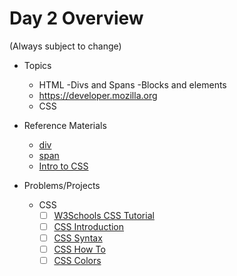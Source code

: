 # Day 2 Overview

(Always subject to change)

- Topics
  - HTML
   -Divs and Spans
   -Blocks and elements
  - https://developer.mozilla.org  
  -  CSS
- Reference Materials
  - [div](http://www.w3schools.com/tags/tag_div.asp)
  - [span](http://www.w3schools.com/tags/tag_span.asp)
  - [Intro to CSS](https://docs.google.com/presentation/d/1y1mQfYIBUxZs_G2bxknEPqfG95GtIH9aa94wickWSeA/edit?usp=sharing)
  
- Problems/Projects
  - CSS
    - [ ] [W3Schools CSS Tutorial](http://www.w3schools.com/css/)
    - [ ] [CSS Introduction](http://www.w3schools.com/css/css_intro.asp)
    - [ ] [CSS Syntax](http://www.w3schools.com/css/css_syntax.asp)
    - [ ] [CSS How To](http://www.w3schools.com/css/css_howto.asp)
    - [ ] [CSS Colors](http://www.w3schools.com/css/css_colors.asp)
